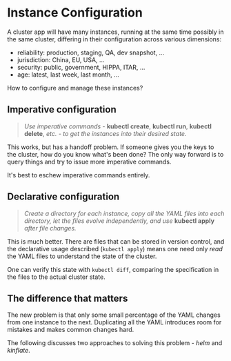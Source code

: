 # Instance Configuration

A cluster app will have many instances, running at the
same time possibly in the same cluster, differing in
their configuration across various dimensions:

* reliability: production, staging, QA, dev snapshot, ...
* jurisdiction: China, EU, USA, ...
* security:  public, government, HIPPA, ITAR, ...
* age: latest, last week, last month, ...

How to configure and manage these instances?

## Imperative configuration

> _Use imperative commands -_ __kubectl create__,
> __kubectl run__, __kubectl delete__, _etc. - to get
> the instances into their desired state._

This works, but has a handoff problem.  If someone
gives you the keys to the cluster, how do you know
what's been done?  The only way forward is to query
things and try to issue more imperative commands.

It's best to eschew imperative commands entirely.

## Declarative configuration

> _Create a directory for each instance, copy all the
> YAML files into each directory, let the files evolve
> independently, and use_ __kubectl apply__ _after file
> changes._

This is much better. There are files that can be stored
in version control, and the declarative usage described
(`kubectl apply`) means one need only _read_ the
YAML files to understand the state of the cluster.

One can verify this state with `kubectl diff`,
comparing the specification in the files to the actual
cluster state.

## The difference that matters

The new problem is that only some small percentage of
the YAML changes from one instance to the next.
Duplicating all the YAML introduces room for mistakes and
makes common changes hard.

The following discusses two approaches to solving
this problem - _helm_ and _kinflate_.
